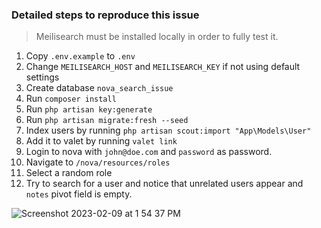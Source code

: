### Detailed steps to reproduce this issue
> Meilisearch must be installed locally in order to fully test it.

1. Copy `.env.example` to `.env`
2. Change `MEILISEARCH_HOST` and `MEILISEARCH_KEY` if not using default settings
3. Create database `nova_search_issue`
4. Run `composer install`
5. Run `php artisan key:generate`
6. Run `php artisan migrate:fresh --seed`
7. Index users by running `php artisan scout:import "App\Models\User"`
8. Add it to valet by running `valet link`
9. Login to nova with `john@doe.com` and `password` as password.
10. Navigate to `/nova/resources/roles`
11. Select a random role
12. Try to search for a user and notice that unrelated users appear and `notes` pivot field is empty.


![Screenshot 2023-02-09 at 1 54 37 PM](https://user-images.githubusercontent.com/6439071/217807608-d0b8b2e5-2f8e-40b1-b27a-1385608258ed.png)
